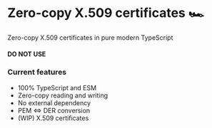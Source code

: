 # Zero-copy X.509 certificates 🏎️

Zero-copy X.509 certificates in pure modern TypeScript

#### DO NOT USE

### Current features
- 100% TypeScript and ESM
- Zero-copy reading and writing
- No external dependency
- PEM <=> DER conversion
- (WIP) X.509 certificates